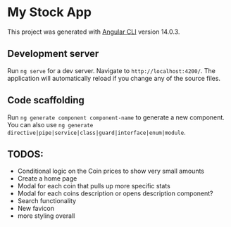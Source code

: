 # My Stock App

This project was generated with [Angular CLI](https://github.com/angular/angular-cli) version 14.0.3.

## Development server

Run `ng serve` for a dev server. Navigate to `http://localhost:4200/`. The application will automatically reload if you change any of the source files.

## Code scaffolding

Run `ng generate component component-name` to generate a new component. You can also use `ng generate directive|pipe|service|class|guard|interface|enum|module`.

## TODOS:
- Conditional logic on the Coin prices to show very small amounts
- Create a home page
- Modal for each coin that pulls up more specific stats
- Modal for each coins description or opens description component?
- Search functionality 
- New favicon
- more styling overall 
